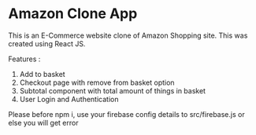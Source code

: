 <h1>Amazon Clone App</h1>

This is an E-Commerce website clone of Amazon Shopping site. This was created using React JS.

Features :

1. Add to basket
2. Checkout page with remove from basket option
3. Subtotal component with total amount of things in basket
4. User Login and Authentication

Please before npm i, use your firebase config details to src/firebase.js or else you will get error

